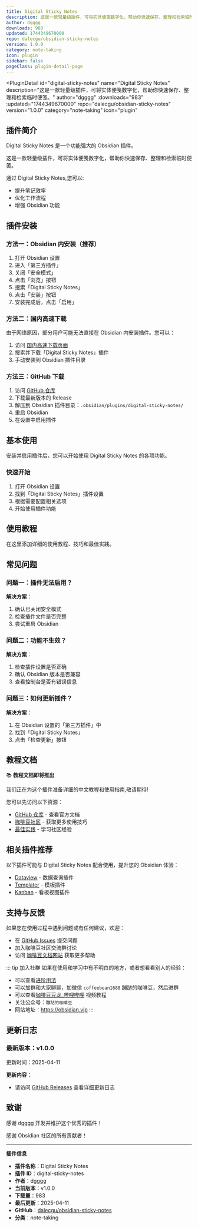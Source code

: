 ```yaml
---
title: Digital Sticky Notes
description: 这是一款轻量级插件，可将实体便笺数字化，帮助你快速保存、整理和检索临时便笺。
author: dgggg
downloads: 983
updated: 1744349670000
repo: dalecgu/obsidian-sticky-notes
version: 1.0.0
category: note-taking
icon: plugin
sidebar: false
pageClass: plugin-detail-page
---
```


<PluginDetail
  id="digital-sticky-notes"
  name="Digital Sticky Notes"
  description="这是一款轻量级插件，可将实体便笺数字化，帮助你快速保存、整理和检索临时便笺。"
  author="dgggg"
  :downloads="983"
  :updated="1744349670000"
  repo="dalecgu/obsidian-sticky-notes"
  version="1.0.0"
  category="note-taking"
  icon="plugin"
>

<!-- AUTO_GENERATED_START -->
## 插件简介

Digital Sticky Notes 是一个功能强大的 Obsidian 插件。

这是一款轻量级插件，可将实体便笺数字化，帮助你快速保存、整理和检索临时便笺。

通过 Digital Sticky Notes,您可以:

- 提升笔记效率
- 优化工作流程
- 增强 Obsidian 功能

<!-- AUTO_GENERATED_END -->

<!-- AUTO_GENERATED_START -->
## 插件安装

### 方法一：Obsidian 内安装（推荐）

1. 打开 Obsidian 设置
2. 进入「第三方插件」
3. 关闭「安全模式」
4. 点击「浏览」按钮
5. 搜索「Digital Sticky Notes」
6. 点击「安装」按钮
7. 安装完成后，点击「启用」

### 方法二：国内高速下载

由于网络原因，部分用户可能无法直接在 Obsidian 内安装插件。您可以：

1. 访问 [国内高速下载页面](/zh/documentation/obsidian-plugins-download.html)
2. 搜索并下载「Digital Sticky Notes」插件
3. 手动安装到 Obsidian 插件目录

### 方法三：GitHub 下载

1. 访问 [GitHub 仓库](https://github.com/dalecgu/obsidian-sticky-notes)
2. 下载最新版本的 Release
3. 解压到 Obsidian 插件目录：`.obsidian/plugins/digital-sticky-notes/`
4. 重启 Obsidian
5. 在设置中启用插件

## 基本使用

安装并启用插件后，您可以开始使用 Digital Sticky Notes 的各项功能。

### 快速开始

1. 打开 Obsidian 设置
2. 找到「Digital Sticky Notes」插件设置
3. 根据需要配置相关选项
4. 开始使用插件功能

<!-- AUTO_GENERATED_END -->

<!-- CUSTOM_CONTENT_START:tutorial -->
## 使用教程

在这里添加详细的使用教程、技巧和最佳实践。

<!-- CUSTOM_CONTENT_END:tutorial -->

<!-- SHARED_CONTENT_START -->
## 常见问题

### 问题一：插件无法启用？

**解决方案**：
1. 确认已关闭安全模式
2. 检查插件文件是否完整
3. 尝试重启 Obsidian

### 问题二：功能不生效？

**解决方案**：
1. 检查插件设置是否正确
2. 确认 Obsidian 版本是否兼容
3. 查看控制台是否有错误信息

### 问题三：如何更新插件？

**解决方案**：
1. 在 Obsidian 设置的「第三方插件」中
2. 找到「Digital Sticky Notes」
3. 点击「检查更新」按钮

## 教程文档

📚 **教程文档即将推出**

我们正在为这个插件准备详细的中文教程和使用指南,敬请期待!

您可以先访问以下资源：
- [GitHub 仓库](https://github.com/dalecgu/obsidian-sticky-notes) - 查看官方文档
- [咖啡豆社区](/zh/bases/) - 获取更多使用技巧
- [最佳实践](/zh/best-practices/) - 学习社区经验

## 相关插件推荐

以下插件可能与 Digital Sticky Notes 配合使用，提升您的 Obsidian 体验：

- [Dataview](/zh/plugins/dataview.html) - 数据查询插件
- [Templater](/zh/plugins/templater-obsidian.html) - 模板插件
- [Kanban](/zh/plugins/obsidian-kanban.html) - 看板视图插件

## 支持与反馈

如果您在使用过程中遇到问题或有任何建议，欢迎：

- 在 [GitHub Issues](https://github.com/dalecgu/obsidian-sticky-notes/issues) 提交问题
- 加入咖啡豆社区交流群讨论
- 访问 [咖啡豆文档网站](https://obsidian.vip) 获取更多帮助

::: tip 加入社群
如果在使用和学习中有不明白的地方，或者想看看别人的经验：
- 可以查看[进阶用法](/zh/advanced)
- 可以加群和大家聊聊，加微信 `coffeebean1688` 蹦跶的咖啡豆，然后进群
- 可以查看[咖啡豆豆龙_哔哩哔哩](https://space.bilibili.com/618777356) 视频教程
- 关注公众号：`蹦跶的咖啡豆`
- 网站地址：https://obsidian.vip
:::
<!-- SHARED_CONTENT_END -->

<!-- AUTO_GENERATED_START -->
## 更新日志

### 最新版本：v1.0.0

更新时间：2025-04-11

**更新内容**：
- 请访问 [GitHub Releases](https://github.com/dalecgu/obsidian-sticky-notes/releases) 查看详细更新日志

## 致谢

感谢 dgggg 开发并维护这个优秀的插件！

感谢 Obsidian 社区的所有贡献者！

---

**插件信息**
- **插件名称**：Digital Sticky Notes
- **插件 ID**：digital-sticky-notes
- **作者**：dgggg
- **当前版本**：v1.0.0
- **下载量**：983
- **最后更新**：2025-04-11
- **GitHub**：[dalecgu/obsidian-sticky-notes](https://github.com/dalecgu/obsidian-sticky-notes)
- **分类**：note-taking
<!-- AUTO_GENERATED_END -->

</PluginDetail>


